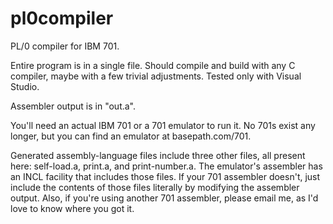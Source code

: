 # pl0compiler
PL/0 compiler for IBM 701.

Entire program is in a single file. Should compile and build with any C compiler, maybe with a few trivial adjustments. Tested only with Visual Studio.

Assembler output is in "out.a".

You'll need an actual IBM 701 or a 701 emulator to run it. No 701s exist any longer, but you can find an emulator at
basepath.com/701.

Generated assembly-language files include three other files, all present here: self-load.a, print.a, and print-number.a. The emulator's assembler has an INCL facility that includes those files. If your 701 assembler doesn't, just include the contents of those files literally by modifying the assembler output. Also, if you're using another 701 assembler, please email me, as I'd love to know where you got it.
